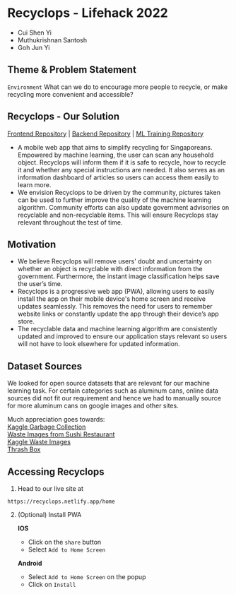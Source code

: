 # Recyclops - Lifehack 2022
- Cui Shen Yi
- Muthukrishnan Santosh
- Goh Jun Yi

## Theme & Problem Statement
`Environment`
What can we do to encourage more people to recycle, or make recycling more convenient and accessible?

## Recyclops - Our Solution

[Frontend Repository](https://github.com/Recyclops-LifeHack-2022-Singapore/recyclops-frontend) | [Backend Repository](https://github.com/Recyclops-LifeHack-2022-Singapore/recyclops-backend) | [ML Training Repository](https://github.com/Recyclops-LifeHack-2022-Singapore/pytorch-training)
- A mobile web app that aims to simplify recycling for Singaporeans. Empowered by machine learning, the user can scan any household object. Recyclops will inform them if it is safe to recycle, how to recycle it and whether any special instructions are needed. It also serves as an information dashboard of articles so users can access them easily to learn more.
- We envision Recyclops to be driven by the community, pictures taken can be used to further improve the quality of the machine learning algorithm. Community efforts can also update government advisories on recyclable and non-recyclable items. This will ensure Recyclops stay relevant throughout the test of time.

## Motivation

- We believe Recyclops will remove users' doubt and uncertainty on whether an object is recyclable with direct information from the government. Furthermore, the instant image classification helps save the user’s time.
- Recyclops is a progressive web app (PWA), allowing users to easily install the app on their mobile device's home screen and receive updates seamlessly. This removes the need for users to remember website links or constantly update the app through their device’s app store.
- The recyclable data and machine learning algorithm are consistently updated and improved to ensure our application stays relevant so users will not have to look elsewhere for updated information.

## Dataset Sources
We looked for open source datasets that are relevant for our machine learning task. For certain categories such as aluminum cans, online data sources did not fit our requirement and hence we had to manually source for more aluminum cans on google images and other sites.

Much appreciation goes towards:  
[Kaggle Garbage Collection](https://www.kaggle.com/datasets/asdasdasasdas/garbage-classification)<br>
[Waste Images from Sushi Restaurant](https://www.kaggle.com/datasets/arthurcen/waste-images-from-sushi-restaurant) <br>
[Kaggle Waste Images](https://www.kaggle.com/datasets/wangziang/waste-pictures) <br>
[Thrash Box](https://github.com/nikhilvenkatkumsetty/TrashBox)


## Accessing Recyclops

1. Head to our live site at
```
https://recyclops.netlify.app/home
```

2. (Optional) Install PWA

    __IOS__
    - Click on the `share` button
    - Select `Add to Home Screen`

    __Android__
    - Select `Add to Home Screen` on the popup
    - Click on `Install`
